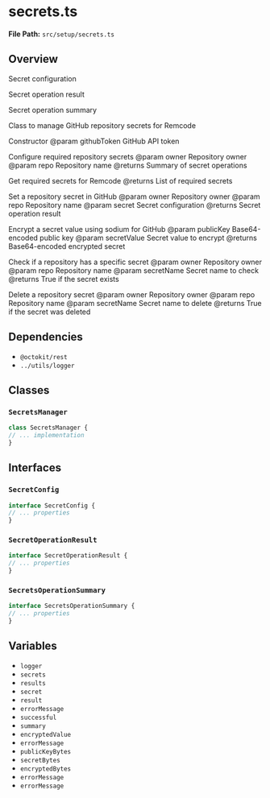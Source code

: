 # secrets.ts

**File Path:** `src/setup/secrets.ts`

## Overview

Secret configuration

Secret operation result

Secret operation summary

Class to manage GitHub repository secrets for Remcode

Constructor
@param githubToken GitHub API token

Configure required repository secrets
@param owner Repository owner
@param repo Repository name
@returns Summary of secret operations

Get required secrets for Remcode
@returns List of required secrets

Set a repository secret in GitHub
@param owner Repository owner
@param repo Repository name
@param secret Secret configuration
@returns Secret operation result

Encrypt a secret value using sodium for GitHub
@param publicKey Base64-encoded public key
@param secretValue Secret value to encrypt
@returns Base64-encoded encrypted secret

Check if a repository has a specific secret
@param owner Repository owner
@param repo Repository name
@param secretName Secret name to check
@returns True if the secret exists

Delete a repository secret
@param owner Repository owner
@param repo Repository name
@param secretName Secret name to delete
@returns True if the secret was deleted

## Dependencies

- `@octokit/rest`
- `../utils/logger`

## Classes

### `SecretsManager`

```typescript
class SecretsManager {
// ... implementation
}
```

## Interfaces

### `SecretConfig`

```typescript
interface SecretConfig {
// ... properties
}
```

### `SecretOperationResult`

```typescript
interface SecretOperationResult {
// ... properties
}
```

### `SecretsOperationSummary`

```typescript
interface SecretsOperationSummary {
// ... properties
}
```

## Variables

- `logger`
- `secrets`
- `results`
- `secret`
- `result`
- `errorMessage`
- `successful`
- `summary`
- `encryptedValue`
- `errorMessage`
- `publicKeyBytes`
- `secretBytes`
- `encryptedBytes`
- `errorMessage`
- `errorMessage`

